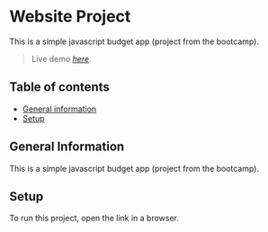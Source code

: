 # Website Project

This is a simple javascript budget app (project from the bootcamp).
> Live demo [_here_](https://delightful-cat-64cc6c.netlify.app/).


## Table of contents

- [General information](#general-information)
- [Setup](#setup)

## General Information

This is a simple javascript budget app (project from the bootcamp).

## Setup

To run this project, open the link in a browser.
